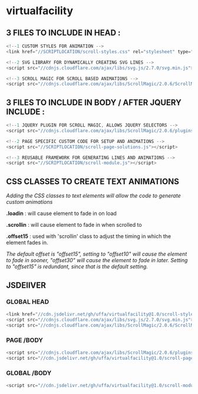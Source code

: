 # virtualfacility

## 3 FILES TO INCLUDE IN HEAD :
 ```javascript
<!--1 CUSTOM STYLES FOR ANIMATION -->
<link href="//SCRIPTLOCATION/scroll-styles.css" rel="stylesheet" type="text/css"/> 

<!--2 SVG LIBRARY FOR DYNAMICALLY CREATING SVG LINES -->
<script src="//cdnjs.cloudflare.com/ajax/libs/svg.js/2.7.0/svg.min.js"></script>

<!--3 SCROLL MAGIC FOR SCROLL BASED ANIMATIONS -->
<script src="//cdnjs.cloudflare.com/ajax/libs/ScrollMagic/2.0.6/ScrollMagic.min.js"></script>
 ```

## 3 FILES TO INCLUDE IN BODY / AFTER JQUERY INCLUDE :
 ```javascript
<!--1 JQUERY PLUGIN FOR SCROLL MAGIC, ALLOWS JQUERY SELECTORS -->
<script src="//cdnjs.cloudflare.com/ajax/libs/ScrollMagic/2.0.6/plugins/jquery.ScrollMagic.min.js"></script>

<!--2 PAGE SPECIFIC CUSTOM CODE FOR SETUP AND ANIMATIONS -->
<script src="//SCRIPTLOCATION/scroll-page-solutions.js"></script>

<!--3 REUSABLE FRAMEWORK FOR GENERATING LINES AND ANIMATIONS -->
<script src="//SCRIPTLOCATION/scroll-module.js"></script>
 ```

## CSS CLASSES TO CREATE TEXT ANIMATIONS
*Adding the CSS classes to text elements will allow the code to generate custom animations*

**.loadin** : will cause element to fade in on load

**.scrollin** : will cause element to fade in when scrolled to

**.offset15** : used with 'scrollin' class to adjust the timing in which the element fades in.

*The default offset is "offset15", setting to "offset10" will cause the element to fade in sooner, "offset30" will cause the element to fade in later. Setting to "offset15" is redundant, since that is the default setting.*

## JSDElIVER
### GLOBAL HEAD
 ```javascript
<link href="//cdn.jsdelivr.net/gh/uffa/virtualfacility@1.0/scroll-styles.min.css" rel="stylesheet" type="text/css"/> 
<script src="//cdnjs.cloudflare.com/ajax/libs/svg.js/2.7.0/svg.min.js"></script>
<script src="//cdnjs.cloudflare.com/ajax/libs/ScrollMagic/2.0.6/ScrollMagic.min.js"></script>
```
### PAGE /BODY
```javascript
<script src="//cdnjs.cloudflare.com/ajax/libs/ScrollMagic/2.0.6/plugins/jquery.ScrollMagic.min.js"></script>
<script src="//cdn.jsdelivr.net/gh/uffa/virtualfacility@1.0/scroll-page-solutions.min.js"></script>
 ```
 ### GLOBAL /BODY
 ```javascript
<script src="//cdn.jsdelivr.net/gh/uffa/virtualfacility@1.0/scroll-module.min.js"></script>
 ```
  
